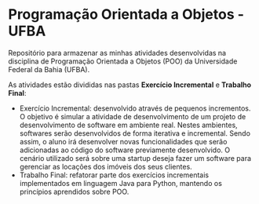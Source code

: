 # Programação Orientada a Objetos - UFBA

Repositório para armazenar as minhas atividades desenvolvidas na disciplina de Programação Orientada a Objetos (POO) da Universidade Federal da Bahia (UFBA).

As atividades estão divididas nas pastas **Exercício Incremental** e **Trabalho Final**:
  - Exercício Incremental: desenvolvido através de pequenos incrementos. O objetivo é simular a atividade de desenvolvimento de um projeto de desenvolvimento de software em ambiente real. Nestes ambientes, softwares serão desenvolvidos de forma iterativa e incremental.  Sendo assim, o aluno irá desenvolver novas funcionalidades que serão adicionadas ao código do software previamente desenvolvido. O cenário utilizado será sobre uma startup deseja fazer um software para gerenciar as locações dos imóveis dos seus clientes.
  - Trabalho Final: refatorar parte dos exercícios incrementais implementados em linguagem Java para Python, mantendo os princípios aprendidos sobre POO.
